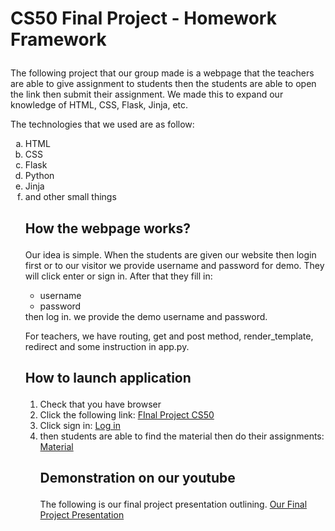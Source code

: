 <p><strong><h1>CS50 Final Project - Homework Framework</p></strong></h1>

<p>The following project that our group made is a webpage that the teachers are able to give assignment to students then the students are able to open the link then submit their assignment. We made this to expand our knowledge of HTML, CSS, Flask, Jinja, etc.</p>
<p>The technologies that we used are as follow:
  <ol type='a'>
    <li>HTML</li>
    <li>CSS</li>
    <li>Flask</li>
    <li>Python</li>
    <li>Jinja</li>
    <li>and other small things</li>
    
<p><strong><h2>How the webpage works?</p></strong></h2>
    
<p>Our idea is simple. When the students are given our website then login first or to our visitor we provide username and password for demo. They will click enter or     sign in. After that they fill in:
<ul>
  <li>username</li>
  <li>password</li>
</ul>
 then log in. we provide the demo username and password. 
    
<p>For teachers, we have routing, get and post method, render_template, redirect and some instruction in app.py. 
  
<p><strong><h2>How to launch application</p></strong></h2>
<p><ol type='1'>
  <li>Check that you have browser</li>
  <li>Click the following link: <a href="https://ajik769.pythonanywhere.com/">FInal Project CS50</a>
  <li>Click sign in: <a href="https://ajik769.pythonanywhere.com/login">Log in</a>
  <li>then students are able to find the material then do their assignments: <a href="https://ajik769.pythonanywhere.com/dashboard">Material</a>
 
<p><strong><h2>Demonstration on our youtube</p></strong></h2>
<p>The following is our final project presentation outlining. <a href="https://youtu.be/7QKwZVqUqo8">Our Final Project Presentation</a>
